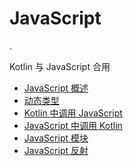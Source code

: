 # JavaScript

.

Kotlin 与 JavaScript 合用

- [JavaScript 概述](js-overview.md)
- [动态类型](dynamic-type.md)
- [Kotlin 中调用 JavaScript](js-interop.md)
- [JavaScript 中调用 Kotlin](js-to-kotlin-interop.md)
- [JavaScript 模块](js-modules.md)
- [JavaScript 反射](js-reflection.md)
